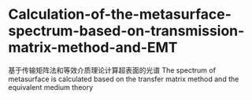 # Calculation-of-the-metasurface-spectrum-based-on-transmission-matrix-method-and-EMT
基于传输矩阵法和等效介质理论计算超表面的光谱 The spectrum of metasurface is calculated based on the transfer matrix method and the equivalent medium theory
